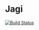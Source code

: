 # Jagi 

[![Build Status](https://travis-ci.org/Yinaura/jagi.svg?branch=master)](https://travis-ci.org/Yinaura/jagi)

